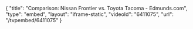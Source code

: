 {
    "title": "Comparison: Nissan Frontier vs. Toyota Tacoma - Edmunds.com",
    "type": "embed",
    "layout": "iframe-static",
    "videoId": "6411075",
    "url": "\/tvpembed\/6411075"
}